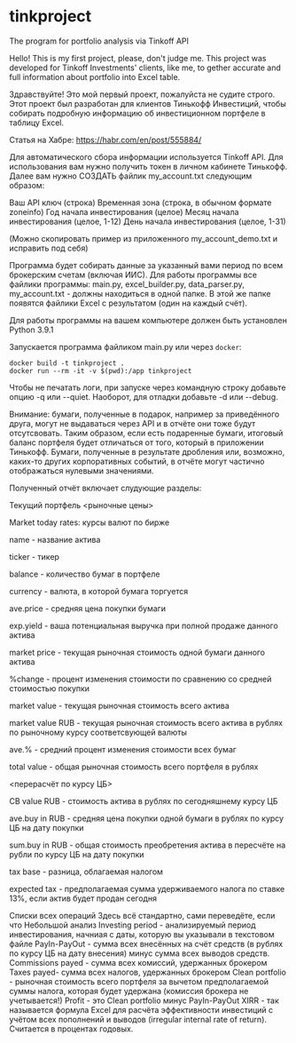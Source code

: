 # tinkproject
The program for portfolio analysis via Tinkoff API

Hello! This is my first project, please, don't judge me. This project was developed for Tinkoff Investments' clients, like me, to gether accurate and full information about portfolio into Excel table.

Здравствуйте! Это мой первый проект, пожалуйста не судите строго. Этот проект был разработан для клиентов Тинькофф Инвестиций, чтобы собирать подробную информацию об инвестиционном портфеле в таблицу Excel.

Статья на Хабре: https://habr.com/en/post/555884/

Для автоматического сбора информации используется Tinkoff API. Для использования вам нужно получить токен в личном кабинете Тинькофф. Далее вам нужно СОЗДАТЬ файлик my_account.txt следующим образом:

Ваш API ключ (строка)
Временная зона (строка, в обычном формате zoneinfo)
Год начала инвестирования (целое)
Месяц начала инвестирования (целое, 1-12)
День начала инвестирования (целое, 1-31)

(Можно скопировать пример из приложенного my_account_demo.txt и исправить под себя)

Программа будет собирать данные за указанный вами период по всем брокерским счетам (включая ИИС). Для работы программы все файлики программы: main.py, excel_builder.py, data_parser.py, my_account.txt - должны находиться в одной папке. В этой же папке появятся файлики Excel с результатом (один на каждый счёт).

Для работы программы на вашем компьютере должен быть установлен Python 3.9.1

Запускается программа файликом main.py или через `docker`:
```
docker build -t tinkproject .
docker run --rm -it -v $(pwd):/app tinkproject
```

Чтобы не печатать логи, при запуске через командную строку добавьте опцию -q или --quiet. Наоборот, для отладки добавьте -d или --debug.

Внимание: бумаги, полученные в подарок, например за приведённого друга, могут не выдаваться через API и в отчёте они тоже будут отсутсвовать. Таким образом, если есть подаренные бумаги, итоговый баланс портфеля будет отличаться от того, который в приложении Тинькофф.
Бумаги, полученные в результате дробления или, возможно, каких-то других корпоративных событий, в отчёте могут частично отображаться нулевыми значениями.

Полученный отчёт включает слудующие разделы:

Текущий портфель
<рыночные цены>

Market today rates: курсы валют по бирже

name - название актива

ticker - тикер

balance - количество бумаг в портфеле

currency - валюта, в которой бумага торгуется

ave.price - средняя цена покупки бумаги

exp.yield - ваша потенциальная выручка при полной продаже данного актива

market price - текущая рыночная стоимость одной бумаги данного актива

%change - процент изменения стоимости по сравнению со средней стоимостью покупки

market value - текущая рыночная стоимость всего актива

market value RUB - текущая рыночная стоимость всего актива в рублях по рыночному курсу соответсвующей валюты

ave.% - средний процент изменения стоимости всех бумаг

total value - общая рыночная стоимость всего портфеля в рублях

<перерасчёт по курсу ЦБ>

CB value RUB - стоимость актива в рублях по сегодняшнему курсу ЦБ

ave.buy in RUB - средняя цена покупки одной бумаги в рублях по курсу ЦБ на дату покупки

sum.buy in RUB - общая стоимость преобретения актива в пересчёте на рубли по курсу ЦБ на дату покупки

tax base - разница, облагаемая налогом

expected tax - предполагаемая сумма удерживаемого налога по ставке 13%, если актив будет продан сегодня

Списки всех операций
Здесь всё стандартно, сами переведёте, если что
Небольшой анализ
Investing period - анализируемый период инвестирования, начниая с даты, которую вы указывали в текстовом файле
PayIn-PayOut - сумма всех внесённых на счёт средств (в рублях по курсу ЦБ на дату внесения) минус сумма всех выводов средств.
Commissions payed - сумма всех комиссий, удержанных брокером
Taxes payed- сумма всех налогов, удержанных брокером
Clean portfolio - рыночная стоимость всего портфеля за вычетом предполагаемой суммы налога, которая будет удержана (комиссия брокера не учетывается!)
Profit - это Clean portfolio минус PayIn-PayOut
XIRR - так называется формула Excel для расчёта эффективности инвестиций с учётом всех пополнений и выводов (irregular internal rate of return). Считается в процентах годовых.
